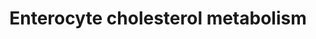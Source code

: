 ---
annotations:
- id: CL:0000584
  parent: native cell
  type: Cell Type Ontology
  value: enterocyte
- id: PW:0001346
  parent: regulatory pathway
  type: Pathway Ontology
  value: cholesterol transport pathway
- id: PW:0000454
  parent: classic metabolic pathway
  type: Pathway Ontology
  value: cholesterol biosynthetic pathway
- id: PW:0001304
  parent: classic metabolic pathway
  type: Pathway Ontology
  value: cholesterol metabolic pathway
authors:
- TomPauly
- DeSl
- Susan
- Eweitz
- Ddigles
citedin: ''
communities:
- ONTOX
description: 'This pathway includes the following processes regarding cholesterol
  metabolism: I) Absorption of cholesterol in the enterocyte, II) Forming of chylomicrons
  and other lipid droplets, III) Distinction between Bloch and Kandutsch-Russell cholesterol
  biosynthesis, IV) Absorption of cholesterol in the hepatocyte and V) Transintestinal
  cholesterol excretion (TICE).'
last-edited: 2025-07-10
ndex: null
organisms:
- Homo sapiens
redirect_from:
- /index.php/Pathway:WP5333
- /instance/WP5333
- /instance/WP5333_r139904
revision: r139904
schema-jsonld:
- '@context': https://schema.org/
  '@id': https://wikipathways.github.io/pathways/WP5333.html
  '@type': Dataset
  creator:
    '@type': Organization
    name: WikiPathways
  description: 'This pathway includes the following processes regarding cholesterol
    metabolism: I) Absorption of cholesterol in the enterocyte, II) Forming of chylomicrons
    and other lipid droplets, III) Distinction between Bloch and Kandutsch-Russell
    cholesterol biosynthesis, IV) Absorption of cholesterol in the hepatocyte and
    V) Transintestinal cholesterol excretion (TICE).'
  keywords:
  - (S)-2,3-Epoxysqualene
  - 24,25-dihydrolanosterol
  - 7-Dehydrocholesterol
  - ABCA1
  - ABCG5
  - ABCG8
  - ACAT2
  - APOA1
  - APOA4
  - APOB
  - Acetyl-CoA
  - CD36
  - CYP51A1
  - Cholesterol
  - DGAT1
  - DGL
  - DHCR24
  - DHCR7
  - Dimethylallyl pyrophosphate
  - EBP
  - Esterase
  - FABP2
  - FDFT1
  - FDPS
  - Geranyl-PP
  - HMG-CoA
  - HMGCR
  - HMGCS1
  - HSD17B7
  - IDI1
  - LBR
  - LDLR
  - LSS
  - Lathosterol
  - MGAT1
  - MTTP
  - MVD
  - MVK
  - Mevalonic acid
  - Mevalonic acid 5-pyrophosphate
  - Mevalonic acid-5P
  - NPC1L1
  - NSDHL
  - PMVK
  - Phospholipase
  - SAR1B
  - SC4MOL
  - SC5DL
  - SLC27A4
  - SQLE
  - Squalene
  - TM7SF2
  - Triacylglycerol lipase
  - Zymostenol
  - cholesterol
  - cholesterol esters
  - desmosterol
  - diacylglycerols
  - farnesyl pyrophosphate
  - fatty acids
  - isopentenyl pyrophosphate
  - lanosterol
  - lysophospholipids
  - monoacylglycerols
  - phospholipids
  - triacylglycerols
  - zymosterol
  license: CC0
  name: Enterocyte cholesterol metabolism
seo: CreativeWork
title: Enterocyte cholesterol metabolism
wpid: WP5333
---